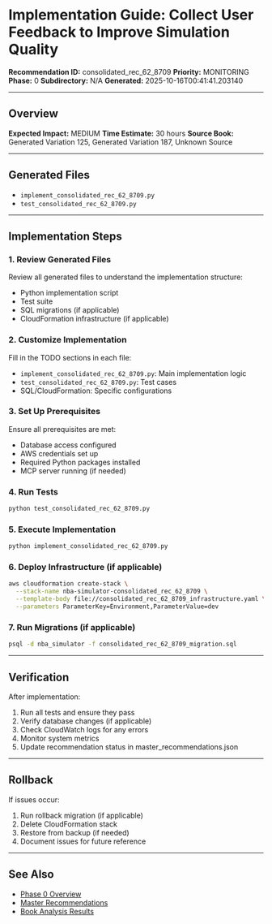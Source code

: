 # Implementation Guide: Collect User Feedback to Improve Simulation Quality

**Recommendation ID:** consolidated_rec_62_8709
**Priority:** MONITORING
**Phase:** 0
**Subdirectory:** N/A
**Generated:** 2025-10-16T00:41:41.203140

---

## Overview



**Expected Impact:** MEDIUM
**Time Estimate:** 30 hours
**Source Book:** Generated Variation 125, Generated Variation 187, Unknown Source

---

## Generated Files

- `implement_consolidated_rec_62_8709.py`
- `test_consolidated_rec_62_8709.py`

---

## Implementation Steps

### 1. Review Generated Files

Review all generated files to understand the implementation structure:
- Python implementation script
- Test suite
- SQL migrations (if applicable)
- CloudFormation infrastructure (if applicable)

### 2. Customize Implementation

Fill in the TODO sections in each file:
- `implement_consolidated_rec_62_8709.py`: Main implementation logic
- `test_consolidated_rec_62_8709.py`: Test cases
- SQL/CloudFormation: Specific configurations

### 3. Set Up Prerequisites

Ensure all prerequisites are met:
- Database access configured
- AWS credentials set up
- Required Python packages installed
- MCP server running (if needed)

### 4. Run Tests

```bash
python test_consolidated_rec_62_8709.py
```

### 5. Execute Implementation

```bash
python implement_consolidated_rec_62_8709.py
```

### 6. Deploy Infrastructure (if applicable)

```bash
aws cloudformation create-stack \
  --stack-name nba-simulator-consolidated_rec_62_8709 \
  --template-body file://consolidated_rec_62_8709_infrastructure.yaml \
  --parameters ParameterKey=Environment,ParameterValue=dev
```

### 7. Run Migrations (if applicable)

```bash
psql -d nba_simulator -f consolidated_rec_62_8709_migration.sql
```

---

## Verification

After implementation:
1. Run all tests and ensure they pass
2. Verify database changes (if applicable)
3. Check CloudWatch logs for any errors
4. Monitor system metrics
5. Update recommendation status in master_recommendations.json

---

## Rollback

If issues occur:
1. Run rollback migration (if applicable)
2. Delete CloudFormation stack
3. Restore from backup (if needed)
4. Document issues for future reference

---

## See Also

- [Phase 0 Overview](/Users/ryanranft/nba-simulator-aws/docs/phases/phase_0/)
- [Master Recommendations](/Users/ryanranft/nba-mcp-synthesis/analysis_results/master_recommendations.json)
- [Book Analysis Results](/Users/ryanranft/nba-mcp-synthesis/analysis_results/)

